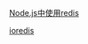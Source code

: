 
[Node.js中使用redis](https://newsn.net/say/nodejs-with-redis.html)

[ioredis](https://www.npmjs.com/package/ioredis)
